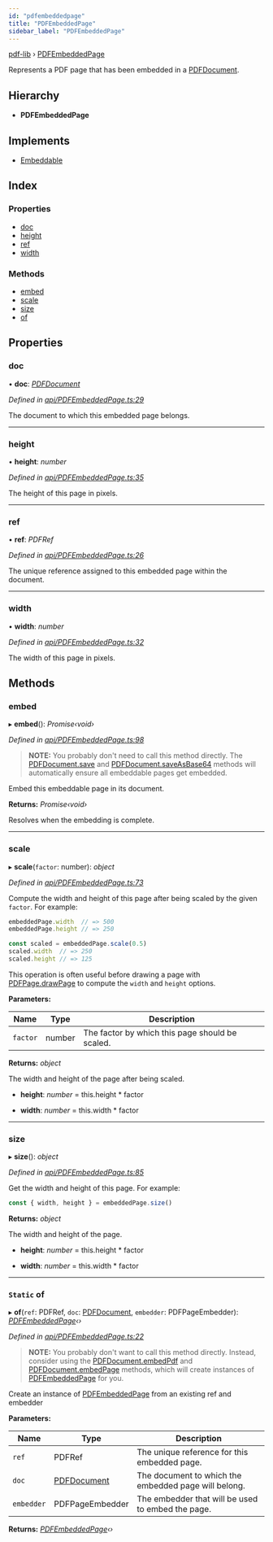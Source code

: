 ```yaml
---
id: "pdfembeddedpage"
title: "PDFEmbeddedPage"
sidebar_label: "PDFEmbeddedPage"
---
```


[pdf-lib](../index.md) › [PDFEmbeddedPage](pdfembeddedpage.md)

Represents a PDF page that has been embedded in a [PDFDocument](pdfdocument.md).

## Hierarchy

* **PDFEmbeddedPage**

## Implements

* [Embeddable](../interfaces/embeddable.md)

## Index

### Properties

* [doc](pdfembeddedpage.md#doc)
* [height](pdfembeddedpage.md#height)
* [ref](pdfembeddedpage.md#ref)
* [width](pdfembeddedpage.md#width)

### Methods

* [embed](pdfembeddedpage.md#embed)
* [scale](pdfembeddedpage.md#scale)
* [size](pdfembeddedpage.md#size)
* [of](pdfembeddedpage.md#static-of)

## Properties

###  doc

• **doc**: *[PDFDocument](pdfdocument.md)*

*Defined in [api/PDFEmbeddedPage.ts:29](https://github.com/Hopding/pdf-lib/blob/e1fccea/src/api/PDFEmbeddedPage.ts#L29)*

The document to which this embedded page belongs.

___

###  height

• **height**: *number*

*Defined in [api/PDFEmbeddedPage.ts:35](https://github.com/Hopding/pdf-lib/blob/e1fccea/src/api/PDFEmbeddedPage.ts#L35)*

The height of this page in pixels.

___

###  ref

• **ref**: *PDFRef*

*Defined in [api/PDFEmbeddedPage.ts:26](https://github.com/Hopding/pdf-lib/blob/e1fccea/src/api/PDFEmbeddedPage.ts#L26)*

The unique reference assigned to this embedded page within the document.

___

###  width

• **width**: *number*

*Defined in [api/PDFEmbeddedPage.ts:32](https://github.com/Hopding/pdf-lib/blob/e1fccea/src/api/PDFEmbeddedPage.ts#L32)*

The width of this page in pixels.

## Methods

###  embed

▸ **embed**(): *Promise‹void›*

*Defined in [api/PDFEmbeddedPage.ts:98](https://github.com/Hopding/pdf-lib/blob/e1fccea/src/api/PDFEmbeddedPage.ts#L98)*

> **NOTE:** You probably don't need to call this method directly. The
> [PDFDocument.save](pdfdocument.md#save) and [PDFDocument.saveAsBase64](pdfdocument.md#saveasbase64) methods will
> automatically ensure all embeddable pages get embedded.

Embed this embeddable page in its document.

**Returns:** *Promise‹void›*

Resolves when the embedding is complete.

___

###  scale

▸ **scale**(`factor`: number): *object*

*Defined in [api/PDFEmbeddedPage.ts:73](https://github.com/Hopding/pdf-lib/blob/e1fccea/src/api/PDFEmbeddedPage.ts#L73)*

Compute the width and height of this page after being scaled by the
given `factor`. For example:
```js
embeddedPage.width  // => 500
embeddedPage.height // => 250

const scaled = embeddedPage.scale(0.5)
scaled.width  // => 250
scaled.height // => 125
```
This operation is often useful before drawing a page with
[PDFPage.drawPage](pdfpage.md#drawpage) to compute the `width` and `height` options.

**Parameters:**

Name | Type | Description |
------ | ------ | ------ |
`factor` | number | The factor by which this page should be scaled. |

**Returns:** *object*

The width and height of the page after being scaled.

* **height**: *number* = this.height * factor

* **width**: *number* = this.width * factor

___

###  size

▸ **size**(): *object*

*Defined in [api/PDFEmbeddedPage.ts:85](https://github.com/Hopding/pdf-lib/blob/e1fccea/src/api/PDFEmbeddedPage.ts#L85)*

Get the width and height of this page. For example:
```js
const { width, height } = embeddedPage.size()
```

**Returns:** *object*

The width and height of the page.

* **height**: *number* = this.height * factor

* **width**: *number* = this.width * factor

___

### `Static` of

▸ **of**(`ref`: PDFRef, `doc`: [PDFDocument](pdfdocument.md), `embedder`: PDFPageEmbedder): *[PDFEmbeddedPage](pdfembeddedpage.md)‹›*

*Defined in [api/PDFEmbeddedPage.ts:22](https://github.com/Hopding/pdf-lib/blob/e1fccea/src/api/PDFEmbeddedPage.ts#L22)*

> **NOTE:** You probably don't want to call this method directly. Instead,
> consider using the [PDFDocument.embedPdf](pdfdocument.md#embedpdf) and
> [PDFDocument.embedPage](pdfdocument.md#embedpage) methods, which will create instances of
> [PDFEmbeddedPage](pdfembeddedpage.md) for you.

Create an instance of [PDFEmbeddedPage](pdfembeddedpage.md) from an existing ref and embedder

**Parameters:**

Name | Type | Description |
------ | ------ | ------ |
`ref` | PDFRef | The unique reference for this embedded page. |
`doc` | [PDFDocument](pdfdocument.md) | The document to which the embedded page will belong. |
`embedder` | PDFPageEmbedder | The embedder that will be used to embed the page.  |

**Returns:** *[PDFEmbeddedPage](pdfembeddedpage.md)‹›*
